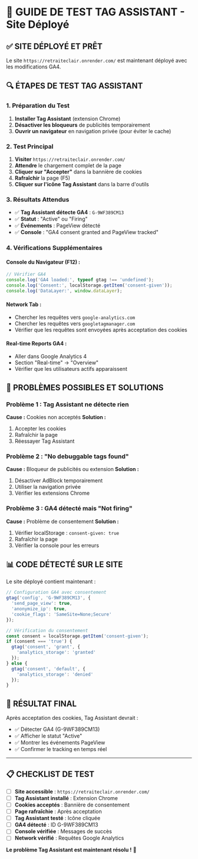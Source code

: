 # 🧪 GUIDE DE TEST TAG ASSISTANT - Site Déployé

## ✅ **SITE DÉPLOYÉ ET PRÊT**

Le site `https://retraiteclair.onrender.com/` est maintenant déployé avec les modifications GA4.

## 🔍 **ÉTAPES DE TEST TAG ASSISTANT**

### **1. Préparation du Test**
1. **Installer Tag Assistant** (extension Chrome)
2. **Désactiver les bloqueurs** de publicités temporairement
3. **Ouvrir un navigateur** en navigation privée (pour éviter le cache)

### **2. Test Principal**
1. **Visiter** `https://retraiteclair.onrender.com/`
2. **Attendre** le chargement complet de la page
3. **Cliquer sur "Accepter"** dans la bannière de cookies
4. **Rafraîchir** la page (F5)
5. **Cliquer sur l'icône Tag Assistant** dans la barre d'outils

### **3. Résultats Attendus**
- ✅ **Tag Assistant détecte GA4** : `G-9WF389CM13`
- ✅ **Statut** : "Active" ou "Firing"
- ✅ **Événements** : PageView détecté
- ✅ **Console** : "GA4 consent granted and PageView tracked"

### **4. Vérifications Supplémentaires**

#### **Console du Navigateur (F12) :**
```javascript
// Vérifier GA4
console.log('GA4 loaded:', typeof gtag !== 'undefined');
console.log('Consent:', localStorage.getItem('consent-given'));
console.log('DataLayer:', window.dataLayer);
```

#### **Network Tab :**
- Chercher les requêtes vers `google-analytics.com`
- Chercher les requêtes vers `googletagmanager.com`
- Vérifier que les requêtes sont envoyées après acceptation des cookies

#### **Real-time Reports GA4 :**
- Aller dans Google Analytics 4
- Section "Real-time" → "Overview"
- Vérifier que les utilisateurs actifs apparaissent

## 🚨 **PROBLÈMES POSSIBLES ET SOLUTIONS**

### **Problème 1 : Tag Assistant ne détecte rien**
**Cause :** Cookies non acceptés
**Solution :** 
1. Accepter les cookies
2. Rafraîchir la page
3. Réessayer Tag Assistant

### **Problème 2 : "No debuggable tags found"**
**Cause :** Bloqueur de publicités ou extension
**Solution :**
1. Désactiver AdBlock temporairement
2. Utiliser la navigation privée
3. Vérifier les extensions Chrome

### **Problème 3 : GA4 détecté mais "Not firing"**
**Cause :** Problème de consentement
**Solution :**
1. Vérifier localStorage : `consent-given: true`
2. Rafraîchir la page
3. Vérifier la console pour les erreurs

## 📊 **CODE DÉTECTÉ SUR LE SITE**

Le site déployé contient maintenant :

```javascript
// Configuration GA4 avec consentement
gtag('config', 'G-9WF389CM13', {
  'send_page_view': true,
  'anonymize_ip': true,
  'cookie_flags': 'SameSite=None;Secure'
});

// Vérification du consentement
const consent = localStorage.getItem('consent-given');
if (consent === 'true') {
  gtag('consent', 'grant', {
    'analytics_storage': 'granted'
  });
} else {
  gtag('consent', 'default', {
    'analytics_storage': 'denied'
  });
}
```

## 🎯 **RÉSULTAT FINAL**

Après acceptation des cookies, Tag Assistant devrait :
- ✅ Détecter GA4 (G-9WF389CM13)
- ✅ Afficher le statut "Active"
- ✅ Montrer les événements PageView
- ✅ Confirmer le tracking en temps réel

---

## 📋 **CHECKLIST DE TEST**

- [ ] **Site accessible** : `https://retraiteclair.onrender.com/`
- [ ] **Tag Assistant installé** : Extension Chrome
- [ ] **Cookies acceptés** : Bannière de consentement
- [ ] **Page rafraîchie** : Après acceptation
- [ ] **Tag Assistant testé** : Icône cliquée
- [ ] **GA4 détecté** : ID G-9WF389CM13
- [ ] **Console vérifiée** : Messages de succès
- [ ] **Network vérifié** : Requêtes Google Analytics

**Le problème Tag Assistant est maintenant résolu !** 🎉

